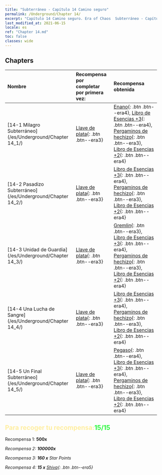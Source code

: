 ```yaml
---
title: "Subterráneo - Capítulo 14 Camino seguro"
permalink: /Underground/Chapter 14/
excerpt: "Capítulo 14 Camino seguro. Era of Chaos  Subterráneo - Capítulo 14. Camino seguro"
last_modified_at: 2021-06-15
locale: es
ref: "Chapter 14.md"
toc: false
classes: wide
---
```


## Chapters

  | Nombre |  Recompensa por completar por primera vez: | Recompensa obtenida |
  |:------------|:------------|:------------| 
  | [14-1 Milagro Subterráneo](/es/Underground/Chapter 14_1/) | [Llave de plata](/ItemsES/con_693/){: .btn .btn--era3} | [Enano](/ItemsES/unt_200/){: .btn .btn--era4}, [Libro de Esencias +3](/ItemsES/mat_60/){: .btn .btn--era4}, [Pergaminos de hechizo](/ItemsES/con_694/){: .btn .btn--era3}, [Libro de Esencias +2](/ItemsES/mat_53/){: .btn .btn--era4} |
  | [14-2 Pasadizo Subterráneo](/es/Underground/Chapter 14_2/) | [Llave de plata](/ItemsES/con_693/){: .btn .btn--era3} | [Libro de Esencias +3](/ItemsES/mat_60/){: .btn .btn--era4}, [Pergaminos de hechizo](/ItemsES/con_694/){: .btn .btn--era3}, [Libro de Esencias +2](/ItemsES/mat_53/){: .btn .btn--era4} |
  | [14-3 Unidad de Guardia](/es/Underground/Chapter 14_3/) | [Llave de plata](/ItemsES/con_693/){: .btn .btn--era3} | [Gremlin](/ItemsES/unt_235/){: .btn .btn--era3}, [Libro de Esencias +3](/ItemsES/mat_60/){: .btn .btn--era4}, [Pergaminos de hechizo](/ItemsES/con_694/){: .btn .btn--era3}, [Libro de Esencias +2](/ItemsES/mat_53/){: .btn .btn--era4} |
  | [14-4 Una Lucha de Sangre](/es/Underground/Chapter 14_4/) | [Llave de plata](/ItemsES/con_693/){: .btn .btn--era3} | [Libro de Esencias +3](/ItemsES/mat_60/){: .btn .btn--era4}, [Pergaminos de hechizo](/ItemsES/con_694/){: .btn .btn--era3}, [Libro de Esencias +2](/ItemsES/mat_53/){: .btn .btn--era4} |
  | [14-5 Un Final Subterráneo](/es/Underground/Chapter 14_5/) | [Llave de plata](/ItemsES/con_693/){: .btn .btn--era3} | [Pegaso](/ItemsES/unt_202/){: .btn .btn--era4}, [Libro de Esencias +3](/ItemsES/mat_60/){: .btn .btn--era4}, [Pergaminos de hechizo](/ItemsES/con_694/){: .btn .btn--era3}, [Libro de Esencias +2](/ItemsES/mat_53/){: .btn .btn--era4} |


## <span style="color: #ffeea0">Para recoger tu recompensa:</span><span style="color: #27f73a">15/15</span>

 Recompensa 1:  **500x** <i class="fas fa-gem"/>

 Recompensa 2:  **100000x** <i class="fas fa-coins"/>

 Recompensa 3: **160 x** Star Points

 Recompensa 4: **15 x** [Shiva](/ItemsES/her_376/){: .btn .btn--era5}

